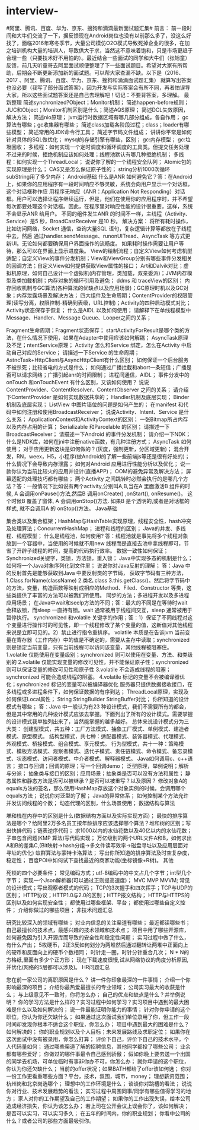 # interview-
#阿里、腾讯、百度、华为、京东、搜狗和滴滴最新面试题汇集#
前言：
前一段时间和大牛们交流了一下，据反馈现在Android岗位也没有以前那么多了，没这么好找了，面临2016年寒冬季节，大量公司模仿O2O模式导致死掉企业的很多，在加之培训机构大量的培训人，导致供大于求，当然这不意味着饱和，只是市场更趋于合理一些（只要技术好不用怕的）。最近结合一些面试的同学和大牛们（张旭童）反馈，前几天听童哥去阿里面试顺便整理了下一些面试题目。希望对大家有所帮助，后期会不断更新添加新的面试题。可以帮大家查漏不缺。以下是（2016、2017 、阿里、腾讯、百度、华为、京东、搜狗和滴滴面试题汇集）
就算写出答案也没必要（我写了部分面试答案），因为开发与实际答案会有所不同，再者怕误导大家，所以这些面试题答案还是自己去理解吧！切记：不要背答案，多理解。
最新整理
简述synchronized?Object；Monitor机制；
简述happen-before规则；
JUC和Object；Monitor机制区别是什么；简述AQS原理；
简述DCL失效原因，解决方法；
简述nio原理；
jvm运行时数据区域有哪几部分组成，各自作用；
gc算法有哪些；gc收集器有哪些；
简述class加载各阶段过程；class；loader有哪些模型；
简述常用的JDK命令行工具；
简述字节码文件组成；
讲讲你平常是如何针对具体的SQL做优化；
mysql的存储引擎有哪些，区别；
gc:内存模型；
gc:垃圾回收；
多线程：如何实现一个定时调度和循环调度的工具类。但提交任务处理不过来的时候，拒绝机制应该如何处理；线程池默认有哪几种拒绝机制；
多线程：如何实现一个ThreadLocal；
说说你了解的一个线程安全队列；
Atomic包的实现原理是什么；
CAS又是怎么保证原子性的；
string分析1000次循环subString用了多少内存；
Android基础
什么是ANR 如何避免它？答：在Android 上，如果你的应用程序有一段时间响应不够灵敏，系统会向用户显示一个对话框，这个对话框称作应
用程序无响应（ANR：Application Not Responding）对话框。用户可以选择让程序继续运行，但是，他们在使用你的应用程序时，并不希望每次都要处理这个对话框。因此，在程序里对响应性能的设计很重要，这样，系统不会显示ANR 给用户。
不同的组件发生ANR 的时间不一样，主线程（Activity、Service）是5 秒，BroadCastReceiver 是10 秒。
解决方案：
将所有耗时操作，比如访问网络，Socket 通信，查询大量SQL 语句，复杂逻辑计算等都放在子线程中去，然后
通过handler.sendMessage、runonUITread、AsyncTask 等方式更新UI。无论如何都要确保用户界面操作的流畅度。
如果耗时操作需要让用户等待，那么可以在界面上显示进度条。
View的绘制流程；自定义View如何考虑机型适配；自定义View的事件分发机制；View和ViewGroup分别有哪些事件分发相关的回调方法；自定义View如何提供获取View属性的接口；
Art和Dalvik对比；虚拟机原理，如何自己设计一个虚拟机(内存管理，类加载，双亲委派)；JVM内存模型及类加载机制；内存对象的循环引用及避免；
ddms 和 traceView的区别；
内存回收机制与GC算法(各种算法的优缺点以及应用场景)；GC原理时机以及GC对象；内存泄露场景及解决方法；
四大组件及生命周期；ContentProvider的权限管理(读写分离，权限控制-精确到表级，URL控制)；Activity的四种启动模式对比；Activity状态保存于恢复；
什么是AIDL 以及如何使用；
请解释下在单线程模型中Message、Handler、Message Queue、Looper之间的关系；

Fragment生命周期；Fragment状态保存；
startActivityForResult是哪个类的方法，在什么情况下使用，如果在Adapter中使用应该如何解耦；
AsyncTask原理及不足；ntentService原理；
Activity 怎么和Service 绑定，怎么在Activity 中启动自己对应的Service；
请描述一下Service 的生命周期；
AstncTask+HttpClient与AsyncHttpClient有什么区别；
如何保证一个后台服务不被杀死；比较省电的方式是什么；
如何通过广播拦截和abort一条短信；广播是否可以请求网络；广播引起anr的时间限制；
进程间通信，AIDL；
事件分发中的onTouch 和onTouchEvent 有什么区别，又该如何使用？
说说ContentProvider、ContentResolver、ContentObserver 之间的关系；
请介绍下ContentProvider 是如何实现数据共享的；
Handler机制及底层实现；
Binder机制及底层实现；
ListView 中图片错位的问题是如何产生的；
在manifest 和代码中如何注册和使用BroadcastReceiver；
说说Activity、Intent、Service 是什么关系；
ApplicationContext和ActivityContext的区别；
一张Bitmap所占内存以及内存占用的计算；
Serializable 和Parcelable 的区别；
请描述一下BroadcastReceiver；
请描述一下Android 的事件分发机制；
请介绍一下NDK；
什么是NDK库，如何在jni中注册native函数，有几种注册方式；
AsyncTask 如何使用；
对于应用更新这块是如何做的？(灰度，强制更新，分区域更新)；
混合开发，RN，weex，H5，小程序(做Android的了解一些前端js等还是很有好处的)；
什么情况下会导致内存泄露；
如何对Android 应用进行性能分析以及优化；
说一款你认为当前比较火的应用并设计(直播APP)；
OOM的避免异常及解决方法；
屏幕适配的处理技巧都有哪些；
两个Activity 之间跳转时必然会执行的是哪几个方法？答：一般情况下比如说有两个activity,分别叫A,B,当在A 里面激活B 组件的时候, A 会调用onPause()方法,然后B 调用onCreate() ,onStart(), onResume()。
这个时候B 覆盖了窗体, A 会调用onStop()方法. 如果B 是个透明的,或者是对话框的样式, 就不会调用A 的
onStop()方法。
Java基础

集合类以及集合框架；HashMap与HashTable实现原理，线程安全性，hash冲突及处理算法；ConcurrentHashMap；
进程和线程的区别；
Java的并发、多线程、线程模型；
什么是线程池，如何使用? 答：线程池就是事先将多个线程对象放到一个容器中，当使用的时候就不用new 线程而是直接去池中拿线程即可，节
省了开辟子线程的时间，提高的代码执行效率。
数据一致性如何保证；Synchronized关键字，类锁，方法锁，重入锁；
Java中实现多态的机制是什么；
如何将一个Java对象序列化到文件里；
说说你对Java反射的理解； 答：Java 中的反射首先是能够获取到Java 中要反射类的字节码， 获取字节码有三种方法，
1.Class.forName(className) 2.类名.class 3.this.getClass()。然后将字节码中的方法，变量，构造函数等映射成相应的Method、Filed、Constructor 等类，这些类提供了丰富的方法可以被我们所使用。
同步的方法；多进程开发以及多进程应用场景；
在Java中wait和seelp方法的不同；答：最大的不同是在等待时wait 会释放锁，而sleep 一直持有锁。wait 通常被用于线程间交互，sleep 通常被用于暂停执行。
synchronized 和volatile 关键字的作用；答：1）保证了不同线程对这个变量进行操作时的可见性，即一个线程修改了某个变量的值，这新值对其他线程来说是立即可见的。2）禁止进行指令重排序。
volatile 本质是在告诉jvm 当前变量在寄存器（工作内存）中的值是不确定的，需要从主存中读取；synchronized 则是锁定当前变量，只有当前线程可以访问该变量，其他线程被阻塞住。
1.volatile 仅能使用在变量级别；synchronized 则可以使用在变量、方法、和类级别的
2.volatile 仅能实现变量的修改可见性，并不能保证原子性；synchronized 则可以保证变量的修改可见性和原子性
3.volatile 不会造成线程的阻塞；synchronized 可能会造成线程的阻塞。
4.volatile 标记的变量不会被编译器优化；synchronized 标记的变量可以被编译器优化
服务器只提供数据接收接口，在多线程或多进程条件下，如何保证数据的有序到达；
ThreadLocal原理，实现及如何保证Local属性；
String StringBuilder StringBuffer对比；
你所知道的设计模式有哪些； 答：Java 中一般认为有23 种设计模式，我们不需要所有的都会，但是其中常用的几种设计模式应该去掌握。下面列出了所有的设计模式。需要掌握的设计模式我单独列出来了，当然能掌握的越多越好。
总体来说设计模式分为三大类：
创建型模式，共五种：工厂方法模式、抽象工厂模式、单例模式、建造者模式、原型模式。
结构型模式，共七种：适配器模式、装饰器模式、代理模式、外观模式、桥接模式、组合模式、享元模式。
行为型模式，共十一种：策略模式、模板方法模式、观察者模式、迭代子模式、责任链模式、命令模式、备忘录模式、状态模式、访问者模式、中介者模式、解释器模式。
Java如何调用c、c++语言；
接口与回调；回调的原理；写一个回调demo；
泛型原理，举例说明；解析与分派；
抽象类与接口的区别；应用场景；抽象类是否可以没有方法和属性；
静态属性和静态方法是否可以被继承？是否可以被重写？以及原因？
修改对象A的equals方法的签名，那么使用HashMap存放这个对象实例的时候，会调用哪个equals方法；
说说你对泛型的了解；
Java的异常体系；
如何控制某个方法允许并发访问线程的个数；
动态代理的区别，什么场景使用；
数据结构与算法

堆和栈在内存中的区别是什么(数据结构方面以及实际实现方面)；
最快的排序算法是哪个？给阿里2万多名员工按年龄排序应该选择哪个算法？堆和树的区别；写出快排代码；链表逆序代码；
求1000以内的水仙花数以及40亿以内的水仙花数；
子串包含问题(KMP 算法)写代码实现；
万亿级别的两个URL文件A和B，如何求出A和B的差集C,(Bit映射->hash分组->多文件读写效率->磁盘寻址以及应用层面对寻址的优化)
蚁群算法与蒙特卡洛算法；
写出你所知道的排序算法及时空复杂度，稳定性；
百度POI中如何试下查找最近的商家功能(坐标镜像+R树)。
其他

死锁的四个必要条件；
常见编码方式；utf-8编码中的中文占几个字节；int型几个字节；
实现一个Json解析器(可以通过正则提高速度)；
MVC MVP MVVM; 常见的设计模式；写出观察者模式的代码；
TCP的3次握手和四次挥手；TCP与UDP的区别；
HTTP协议；HTTP1.0与2.0的区别；HTTP报文结构；
HTTP与HTTPS的区别以及如何实现安全性；
都使用过哪些框架、平台；
都使用过哪些自定义控件；
介绍你做过的哪些项目；
非技术问题汇总

研究比较深入的领域有哪些；
对业内信息的关注渠道有哪些；
最近都读哪些书；
自己最擅长的技术点，最感兴趣的技术领域和技术点；
项目中用了哪些开源库，如何避免因为引入开源库而导致的安全性和稳定性问题；
实习过程中做了什么，有什么产出；
5枚硬币，2正3反如何划分为两堆然后通过翻转让两堆中正面向上的硬币和反面向上的硬币个数相同；
时针走一圈，时针分针重合几次；
N * N的方格纸,里面有多少个正方形；
现在下载速度很慢,试从网络协议的角度分析原因,并优化(网络的5层都可以涉及)。
HR问题汇总

您在前一家公司的离职原因是什么？
讲一件你印象最深的一件事情；
介绍一个你影响最深的项目；
介绍你最热爱最擅长的专业领域；
公司实习最大的收获是什么；
与上级意见不一致时，你将怎么办；
自己的优点和缺点是什么？并举例说明？
你的学习方法是什么样的？实习过程中如何学习？实习项目中遇到的最大困难是什么以及如何解决的；
说一件最能证明你能力的事情；
针对你你申请的这个职位，你认为你还欠缺什么；
如果通过这次面试我们单位录用了你，但工作一段时间却发现你根本不适合这个职位，你怎么办；
项目中遇到最大的困难是什么？如何解决的；
你的职业规划以及个人目标；未来发展路线及求职定位；
如果你在这次面试中没有被录用，你怎么打算；
评价下自己，评价下自己的技术水平，个人代码量如何；
通过哪些渠道了解的招聘信息，其他同学都投了哪些公司；
业余都有哪些爱好；
你做过的哪件事最令自己感到骄傲；
假如你晚上要去送一个出国的同学去机场，可单位临时有事非你办不可，你怎么办；
就你申请的这个职位，你认为你还欠缺什么；
当前的offer状况；如果BATH都给了offer该如何选；
你对一份工作更看重哪些方面？平台，技术，氛围，城市，money；
理想薪资范围；杭州岗和北京岗选哪个；
理想中的工作环境是什么；
谈谈你对跳槽的看法；
说说你对行业、技术发展趋势的看法；
实习过程中周围同事/同学有哪些值得学习的地方；
家人对你的工作期望及自己的工作期望；
如果你的工作出现失误，给本公司造成经济损失，你认为该怎么办；
若上司在公开会议上误会你了，该如何解决；
是否可以实习，可以实习多久；
在五年的时间内，你的职业规划；
你看中公司的什么？或者公司的那些方面最吸引你。
